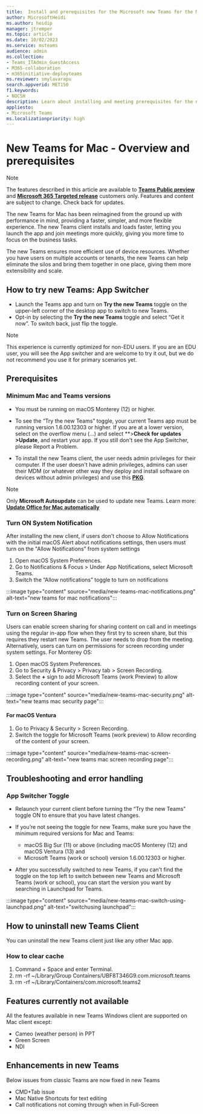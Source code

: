 ```yaml
---
title:  Install and prerequisites for the Microsoft new Teams for the Mac
author: MicrosoftHeidi
ms.author: heidip
manager: jtremper
ms.topic: article
ms.date: 10/02/2023
ms.service: msteams
audience: admin
ms.collection: 
- Teams_ITAdmin_GuestAccess
- M365-collaboration
- m365initiative-deployteams
ms.reviewer: smylavarapu
search.appverid: MET150
f1.keywords:
- NOCSH
description: Learn about installing and meeting prerequisites for the new Microsoft Teams desktop client for the Mac
appliesto: 
- Microsoft Teams
ms.localizationpriority: high
---
```

# New Teams for Mac - Overview and prerequisites

>[!Note]
> The features described in this article are available to [**Teams Public preview**](/microsoftteams/public-preview-doc-updates) and [**Microsoft 365 Targeted release**](/microsoft-365/admin/manage/release-options-in-office-365?view=o365-worldwide#targeted-release) customers only. Features and content are subject to change. Check back for updates.


The new Teams for Mac has been reimagined from the ground up with performance in mind, providing a faster, simpler, and more flexible experience. The new Teams client installs and loads faster, letting you launch the app and join meetings more quickly, giving you more time to focus on the business tasks.

The new Teams ensures more efficient use of device resources. Whether you have users on multiple accounts or tenants, the new Teams can help eliminate the silos and bring them together in one place, giving them more extensibility and scale.


## How to try new Teams: App Switcher 

- Launch the Teams app and turn on **Try the new Teams** toggle on the upper-left corner of the desktop app to switch to new Teams. 
- Opt-in by selecting the **Try the new Teams** toggle and select “Get it now”.  To switch back, just flip the toggle.

>[!Note]
>This experience is currently optimized for non-EDU users. If you are an EDU user, you will see the App switcher and are welcome to try it out, but we do not recommend you use it for primary scenarios yet.


## Prerequisites

### Minimum Mac and Teams versions 

- You must be running on macOS Monterey (12) or higher. 

- To see the “Try the new Teams” toggle, your current Teams app must be running version 1.6.00.12303 or higher. If you are at a lower version, select on the overflow menu (…) and select **>**Check for updates >Update**, and restart your app. If you still don't see the App Switcher, please Report a Problem.  

- To install the new Teams client, the user needs admin privileges for their computer. If the user doesn't have admin privileges, admins can user their MDM (or whatever other way they deploy and install software on devices without admin privileges) and use this [**PKG**](https://statics.teams.cdn.office.net/production-osx/enterprise/webview2/lkg/MicrosoftTeams.pkg).  

>[!Note]
> Only **Microsoft Autoupdate** can be used to update new Teams. 
>Learn more: [**Update Office for Mac automatically**](/office/update-office-for-mac-automatically-bfd1e497-c24d-4754-92ab-910a4074d7c1)



### Turn ON System Notification 

After installing the new client, if users don't choose to Allow Notifications with the initial macOS Alert about notifications settings, then users must turn on the "Allow Notifications” from system settings  

1. Open macOS System Preferences. 
2. Go to Notifications & Focus > Under App Notifications, select Microsoft Teams. 
3. Switch the “Allow notifications” toggle to turn on notifications 

:::image type="content" source="media/new-teams-mac-notifications.png" alt-text="new teams for mac notifications"::: 


### Turn on Screen Sharing 

Users can enable screen sharing for sharing content on call and in meetings using the regular in-app flow when they first try to screen share, but this requires they restart new Teams. The user needs to drop from the meeting. Alternatively, users can turn on permissions for screen recording under system settings. 
For Monterey OS: 

1. Open macOS System Preferences. 
2. Go to Security & Privacy > Privacy tab > Screen Recording. 
3. Select the **+** sign to add Microsoft Teams (work Preview) to allow recording content of your screen.

 :::image type="content" source="media/new-teams-mac-security.png" alt-text="new teams mac security page":::

 
#### For macOS Ventura
 
1. Go to Privacy & Security > Screen Recording.  
2. Switch the toggle for Microsoft Teams (work preview) to Allow recording of the content of your screen.   

:::image type="content" source="media/new-teams-mac-screen-recording.png" alt-text="new teams mac screen recording page":::


## Troubleshooting and error handling

### App Switcher Toggle

- Relaunch your current client before turning the “Try the new Teams” toggle ON to ensure that you have latest changes.

- If you’re not seeing the toggle for new Teams, make sure you have the minimum required versions for Mac and Teams:

  - macOS Big Sur (11) or above (including macOS Monterey (12) and macOS Ventura (13) and
  - Microsoft Teams (work or school) version 1.6.00.12303 or higher. 

- After you successfully switched to new Teams, if you can't find the toggle on the top left to switch between new Teams and Microsoft Teams (work or school), you can start the version you want by searching in Launchpad for Teams.   
 
:::image type="content" source="media/new-teams-mac-switch-using-launchpad.png" alt-text="switchusing launchpad":::

## How to uninstall new Teams Client

You can uninstall the new Teams client just like any other Mac app.

### How to clear cache
1.	Command + Space and enter Terminal.
2.	rm -rf ~/Library/Group Containers/UBF8T346G9.com.microsoft.teams
3.	rm -rf ~/Library/Containers/com.microsoft.teams2


## Features currently not available
 
All the features available in new Teams Windows client are supported on Mac client except:

- Cameo (weather person) in PPT
- Green Screen
- NDI   

## Enhancements in new Teams

Below issues from classic Teams are now fixed in new Teams

- CMD+Tab issue
- Mac Native Shortcuts for text editing
- Call notifications not coming through when in Full-Screen
